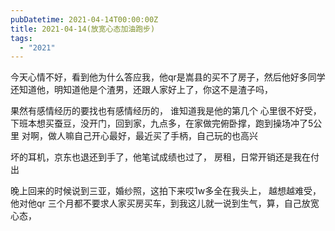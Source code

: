 ```yaml
---
pubDatetime: 2021-04-14T00:00:00Z
title: 2021-04-14(放宽心态加油跑步)
tags:
  - "2021"
---
```


今天心情不好，看到他为什么答应我，他qr是嵩县的买不了房子，然后他好多同学还知道他，明知道他是个渣男，还跟人家好上了，你这不是渣子吗，

果然有感情经历的要找也有感情经历的， 谁知道我是他的第几个
心里很不好受，
下班本想买蚕豆，没开门，回到家，九点多，在家做完俯卧撑，跑到操场冲了5公里
对啊，做人嘛自己开心最好，最近买了手柄，自己玩的也高兴

坏的耳机，京东也退还到手了，他笔试成绩也过了， 房租，日常开销还是我在付出

晚上回来的时候说到三亚，婚纱照，这拍下来哎1w多全在我头上， 越想越难受，他对他qr 三个月都不要求人家买房买车，到我这儿就一说到生气，算，自己放宽心态，
